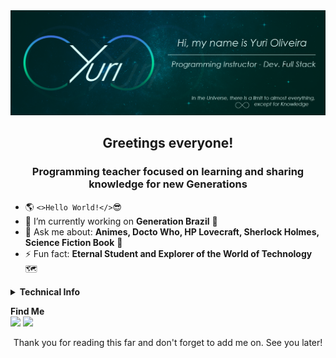 <img src="./assets/Banner_Github Universe.png">

<h2 align="center">Greetings everyone! 
<!-- <img src="https://raw.githubusercontent.com/kaueMarques/kaueMarques/master/hi.gif" width="10px"> -->
</h2>

<h3 align="center">Programming teacher focused on learning and sharing knowledge for new Generations</h3>

- 🌎 `<>Hello World!</>`😎
- 🔭 I’m currently working on <b>Generation Brazil</b> 🌱
- 💬 Ask me about: <b>Animes, Docto Who, HP Lovecraft, Sherlock Holmes, Science Fiction Book</b> 📖
- ⚡ Fun fact: <b>Eternal Student and Explorer of the World of Technology</b> 🗺️

<details>
  <summary><b>Technical Info</b></summary>

<div align="center">
<h3>My Technologies</h3>
<img src="https://img.shields.io/badge/-html-rgba(0, 33, 29, 1)?style=for-the-badge&logo=HTML5&logoColor=rgba(0, 125, 93, 1)" target="_blank">
<img src="https://img.shields.io/badge/-css-rgba(0, 33, 29, 1)?style=for-the-badge&logo=CSS3&logoColor=rgba(0, 125, 93, 1)" target="_blank">
<img src="https://img.shields.io/badge/-sass-rgba(0, 33, 29, 1)?style=for-the-badge&logo=SASS&logoColor=rgba(0, 125, 93, 1)" target="_blank">
<img src="https://img.shields.io/badge/-Javascript-rgba(0, 33, 29, 1)?style=for-the-badge&logo=javascript&logoColor=rgba(0, 125, 93, 1)" target="_blank">
<img src="https://img.shields.io/badge/-nodejs-rgba(0, 33, 29, 1)?style=for-the-badge&logo=node.js&logoColor=rgba(0, 125, 93, 1)" target="_blank">
<img src="https://img.shields.io/badge/-Typescript-rgba(0, 33, 29, 1)?style=for-the-badge&logo=typescript&logoColor=rgba(0, 125, 93, 1)" target="_blank">
<img src="https://img.shields.io/badge/-react-rgba(0, 33, 29, 1)?style=for-the-badge&logo=React&logoColor=rgba(0, 125, 93, 1)" target="_blank">
</div>

<div align="center">
<h3>Teaching and Learning more</h3>
<img src="https://img.shields.io/badge/-java-rgba(0, 33, 29, 1)?style=for-the-badge&logo=Java&logoColor=rgba(0, 125, 93, 1)" target="_blank">
<img src="https://img.shields.io/badge/-Spring Boot-rgba(0, 33, 29, 1)?style=for-the-badge&logo=SpringBoot&logoColor=rgba(0, 125, 93, 1)" target="_blank">
<img src="https://img.shields.io/badge/-Angular-rgba(0, 33, 29, 1)?style=for-the-badge&logo=Angular&logoColor=rgba(0, 125, 93, 1)" target="_blank">
<img src="https://img.shields.io/badge/-Soft Skills-rgba(0, 33, 29, 1)?style=for-the-badge&logo=Soft&logoColor=rgba(0, 125, 93, 1)" target="_blank">
</div>

<br>

<div align="center">
<a href="https://github.com/Yuri-stack">
<img  height="180em"  src="https://github-readme-stats.vercel.app/api?username=Yuri-stack&show_icons=true&theme=gotham&include_all_commits=true&count_private=true"/>
<img height="180em" src="https://github-readme-stats.vercel.app/api/top-langs/?username=Yuri-stack&layout=compact&langs_count=7&theme=gotham"/>
</a>
</div>
</details>

<b>Find Me</b>
<br>
<a href="https://www.linkedin.com/in/yuri-silva99/" target="_blank"><img  src="https://img.shields.io/badge/-LinkedIn-rgba(0, 33, 29, 1)?style=for-the-badge&logo=linkedin&logoColor=rgba(0, 125, 93, 1)"  target="_blank"></a>
<a href="https://www.instagram.com/yuri_lumen/" target="_blank"><img src="https://img.shields.io/badge/-Instagram-rgba(0, 33, 29, 1)?style=for-the-badge&logo=instagram&logoColor=rgba(0, 125, 93, 1)"  target="_blank"></a>

<div align="center">
  <b></b>Thank you for reading this far and don't forget to add me on. See you later!
<div>
